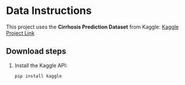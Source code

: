 # Data Instructions

This project uses the **Cirrhosis Prediction Dataset** from Kaggle:
[Kaggle Project Link](https://www.kaggle.com/competitions/playground-series-s3e26/data)

## Download steps

1. Install the Kaggle API:
   ```bash
   pip install kaggle
